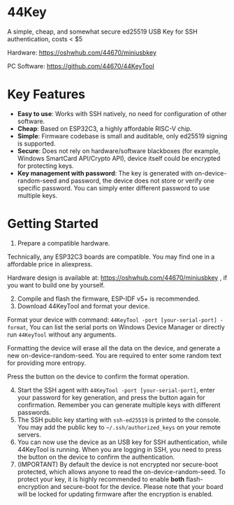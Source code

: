 # 44Key
A simple, cheap, and somewhat secure ed25519 USB Key for SSH authentication, costs &lt; $5

Hardware: https://oshwhub.com/44670/miniusbkey

PC Software: https://github.com/44670/44KeyTool

# Key Features
- **Easy to use**: Works with SSH natively, no need for configuration of other software.
- **Cheap**: Based on ESP32C3, a highly affordable RISC-V chip. 
- **Simple**: Firmware codebase is small and auditable, only ed25519 signing is supported.
- **Secure**: Does not rely on hardware/software blackboxes (for example, Windows SmartCard API/Crypto API), device itself could be encrypted for protecting keys.
- **Key management with password**: The key is generated with on-device-random-seed and password, the device does not store or verify one specific password. You can simply enter different password to use multiple keys.

# Getting Started
1. Prepare a compatible hardware.

Technically, any ESP32C3 boards are compatible. You may find one in a affordable price in aliexpress.

Hardware design is available at: https://oshwhub.com/44670/miniusbkey , if you want to build one by yourself.

2. Compile and flash the firmware, ESP-IDF v5+ is recommended.
3. Download 44KeyTool and format your device.

Format your device with command: `44KeyTool -port [your-serial-port] -format`, You can list the serial ports on Windows Device Manager or directly run `44KeyTool` without any arguments.

Formatting the device will erase all the data on the device, and generate a new on-device-random-seed. You are required to enter some random text for providing more entropy.

Press the button on the device to confirm the format operation.

4. Start the SSH agent with `44KeyTool -port [your-serial-port]`, enter your password for key generation, and press the button again for confirmation. Remember you can generate multiple keys with different passwords. 
5. The SSH public key starting with `ssh-ed25519` is printed to the console. You may add the public key to `~/.ssh/authorized_keys` on your remote servers.
6. You can now use the device as an USB key for SSH authentication, while 44KeyTool is running. When you are logging in SSH, you need to press the button on the device to confirm the authentication.
7. (IMPORTANT) By default the device is not encrypted nor secure-boot protected, which allows anyone to read the on-device-random-seed. To protect your key, it is highly recommended to enable **both** flash-encryption and secure-boot for the device. Please note that your board will be locked for updating firmware after the encryption is enabled.




